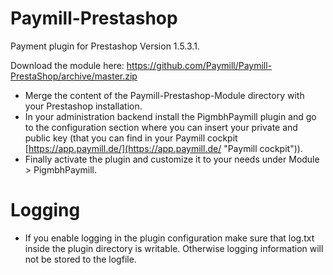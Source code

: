 Paymill-Prestashop
==================

Payment plugin for Prestashop Version 1.5.3.1.

Download the module here: https://github.com/Paymill/Paymill-PrestaShop/archive/master.zip

- Merge the content of the Paymill-Prestashop-Module directory with your Prestashop installation.
- In your administration backend install the PigmbhPaymill plugin and go to the configuration section where you can insert your private and public key (that you can find in your Paymill cockpit [https://app.paymill.de/](https://app.paymill.de/ "Paymill cockpit")).
- Finally activate the plugin and customize it to your needs under Module > PigmbhPaymill.

# Logging

- If you enable logging in the plugin configuration make sure that log.txt inside the plugin directory is writable. Otherwise logging information will not be stored to the logfile.